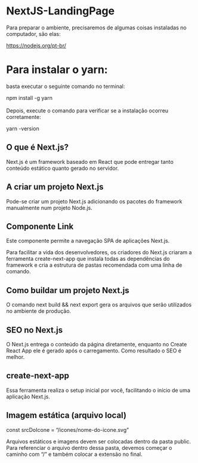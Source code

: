 # NextJS-LandingPage

Para preparar o ambiente, precisaremos de algumas coisas instaladas no computador, são elas:

https://nodejs.org/pt-br/

# Para instalar o yarn: 

basta executar o seguinte comando no terminal:

npm install -g yarn <br>
<br>
Depois, execute o comando para verificar se a instalação ocorreu corretamente:

yarn -version

## O que é Next.js?
Next.js é um framework baseado em React que pode entregar tanto conteúdo estático quanto gerado no servidor.
## A criar um projeto Next.js
Pode-se criar um projeto Next.js adicionando os pacotes do framework manualmente num projeto Node.js.
## Componente Link
Este componente permite a navegação SPA de aplicações Next.js. <br> 

Para facilitar a vida dos desenvolvedores, os criadores do Next.js criaram a ferramenta create-next-app que instala todas as dependências do framework e cria a estrutura de pastas recomendada com uma linha de comando.

## Como buildar um projeto Next.js
O comando next build && next export gera os arquivos que serão utilizados no ambiente de produção.
## SEO no Next.js
O Next.js entrega o conteúdo da página diretamente, enquanto no Create React App ele é gerado após o carregamento. Como resultado o SEO é melhor.
## create-next-app
Essa ferramenta realiza o setup inicial por você, facilitando o início de uma aplicação Next.js.

## Imagem estática (arquivo local)

const srcDoIcone = “/icones/nome-do-icone.svg”

Arquivos estáticos e imagens devem ser colocadas dentro da pasta public. Para referenciar o arquivo dentro dessa pasta, devemos começar o caminho com “/” e também colocar a extensão no final.
